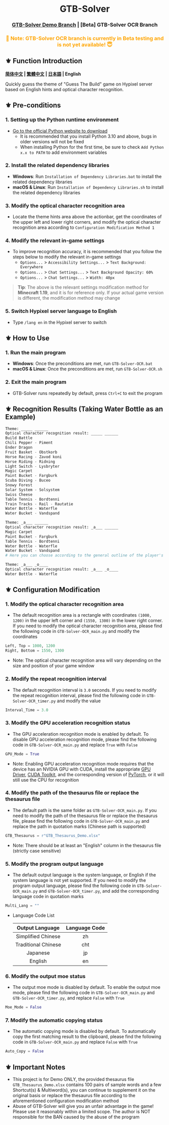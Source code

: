 <h1 align="center">
  <br>
  GTB-Solver
  <br>
</h1>

<h3 align="center">
<a href="https://github.com/IceNightKing/GTB-Solver/blob/master/readme.md">GTB-Solver Demo Branch</a> | [Beta] GTB-Solver OCR Branch
</h3>

<h3 align="center">
<font color="orange">🚫 Note: GTB-Solver OCR branch is currently in Beta testing and is not yet available! 😇</font>
</h3>

## ⚜ Function Introduction

**[简体中文](./readme_zh.md) | [繁體中文](./readme_cht.md) | [日本語](./readme_jp.md) | English**

Quickly guess the theme of "Guess The Build" game on Hypixel server based on English hints and optical character recognition.

## ⚜ Pre-conditions

### 1. Setting up the Python runtime environment

- [Go to the official Python website to download](https://www.python.org/downloads/ "Python Source Releases")
  - It is recommended that you install Python 3.10 and above, bugs in older versions will not be fixed
  - When installing Python for the first time, be sure to check `Add Python x.x to PATH` to add environment variables

### 2. Install the related dependency libraries

- **Windows**: Run `Installation of Dependency Libraries.bat` to install the related dependency libraries
- **macOS & Linux**: Run `Installation of Dependency Libraries.sh` to install the related dependency libraries

### 3. Modify the optical character recognition area

- Locate the theme hints area above the actionbar, get the coordinates of the upper left and lower right corners, and modify the optical character recognition area according to `Configuration Modification Method 1`

### 4. Modify the relevant in-game settings

- To improve recognition accuracy, it is recommended that you follow the steps below to modify the relevant in-game settings
  - `Options...` > `Accessibility Settings...` > `Text Background: Everywhere`
  - `Options...` > `Chat Settings...` > `Text Background Opacity: 60%`
  - `Options...` > `Chat Settings...` > `Width: 40px`

> **Tip**: The above is the relevant settings modification method for **Minecraft 1.19**, and it is for reference only. If your actual game version is different, the modification method may change

### 5. Switch Hypixel server language to English

- Type `/lang en` in the Hypixel server to switch

## ⚜ How to Use

### 1. Run the main program

- **Windows**: Once the preconditions are met, run `GTB-Solver-OCR.bat`
- **macOS & Linux**: Once the preconditions are met, run `GTB-Solver-OCR.sh`

### 2. Exit the main program

- GTB-Solver runs repeatedly by default, press `Ctrl+C` to exit the program

## ⚜ Recognition Results (Taking Water Bottle as an Example)

``` Python
Theme: _____ ______
Optical character recognition result: _____ ______
Build Battle
Chili Pepper - Piment
Ender Dragon
Fruit Basket - Obstkorb
Horse Racing - Zavod koni
Horse Riding - Ridning
Light Switch - Lysbryter
Magic Carpet
Paint Bucket - Fargburk
Scuba Diving - Buceo
Snowy Forest
Solar System - Solsystem
Swiss Cheese
Table Tennis - Bordtenni
Train Tracks - Rail - Rautatie
Water Bottle - Waterfle
Water Bucket - Vandspand

Theme: _a___ ______
Optical character recognition result: _a___ ______
Magic Carpet
Paint Bucket - Fargburk
Table Tennis - Bordtenni
Water Bottle - Waterfle
Water Bucket - Vandspand
# Here you can choose according to the general outline of the player's building

Theme: _a___ _o____
Optical character recognition result: _a___ _o____
Water Bottle - Waterfle
```

## ⚜ Configuration Modification

### 1. Modify the optical character recognition area

- The default recognition area is a rectangle with coordinates `(1000, 1200)` in the upper left corner and `(1550, 1300)` in the lower right corner. If you need to modify the optical character recognition area, please find the following code in `GTB-Solver-OCR_main.py` and modify the coordinates

``` Python
Left, Top = 1000, 1200
Right, Bottom = 1550, 1300
```

- Note: The optical character recognition area will vary depending on the size and position of your game window

### 2. Modify the repeat recognition interval

- The default recognition interval is `3.0` seconds. If you need to modify the repeat recognition interval, please find the following code in `GTB-Solver-OCR_timer.py` and modify the value

``` Python
Interval_Time = 3.0
```

### 3. Modify the GPU acceleration recognition status

- The GPU acceleration recognition mode is enabled by default. To disable GPU acceleration recognition mode, please find the following code in `GTB-Solver-OCR_main.py` and replace `True` with `False`

``` Python
GPU_Mode = True
```

- Note: Enabling GPU acceleration recognition mode requires that the device has an NVIDIA GPU with CUDA, install the appropriate [GPU Driver](https://www.nvidia.com/Download/index.aspx?lang=en-us "NVIDIA Driver Downloads"), [CUDA Toolkit](https://developer.nvidia.com/cuda-downloads "NVIDIA CUDA Toolkit Downloads"), and the corresponding version of [PyTorch](https://pytorch.org/get-started/locally/ "Install PyTorch Locally"), or it will still use the CPU for recognition

### 4. Modify the path of the thesaurus file or replace the thesaurus file

- The default path is the same folder as `GTB-Solver-OCR_main.py`. If you need to modify the path of the thesaurus file or replace the thesaurus file, please find the following code in `GTB-Solver-OCR_main.py` and replace the path in quotation marks (Chinese path is supported)

``` Python
GTB_Thesaurus = r"GTB_Thesaurus_Demo.xlsx"
```

- Note: There should be at least an "English" column in the thesaurus file (strictly case sensitive)

### 5. Modify the program output language

- The default output language is the system language, or English if the system language is not yet supported. If you need to modify the program output language, please find the following code in `GTB-Solver-OCR_main.py` and `GTB-Solver-OCR_timer.py`, and add the corresponding language code in quotation marks

``` Python
Multi_Lang = ""
```

- Language Code List

  | Output Language | Language Code |
  | :----: | :----: |
  | Simplified Chinese | zh |
  | Traditional Chinese | cht |
  | Japanese | jp |
  | English | en |

### 6. Modify the output moe status

- The output moe mode is disabled by default. To enable the output moe mode, please find the following code in `GTB-Solver-OCR_main.py` and `GTB-Solver-OCR_timer.py`, and replace `False` with `True`

``` Python
Moe_Mode = False
```

### 7. Modify the automatic copying status

- The automatic copying mode is disabled by default. To automatically copy the first matching result to the clipboard, please find the following code in `GTB-Solver-OCR_main.py` and replace `False` with `True`

``` Python
Auto_Copy = False
```

## ⚜ Important Notes

- This project is for Demo ONLY, the provided thesaurus file `GTB_Thesaurus_Demo.xlsx` contains 100 pairs of sample words and a few Shortcut(s) & Multiword(s), you can continue to supplement it on the original basis or replace the thesaurus file according to the aforementioned configuration modification method
- Abuse of GTB-Solver will give you an unfair advantage in the game! Please use it reasonably within a limited scope. The author is NOT responsible for the BAN caused by the abuse of the program